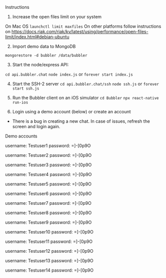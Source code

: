 Instructions

1. Increase the open files limit on your system 

On Mac OS `launchctl limit maxfiles`
On other platforms follow instructions on https://docs.riak.com/riak/kv/latest/using/performance/open-files-limit/index.html#debian-ubuntu

2. Import demo data to MongoDB

`mongorestore -d bubbler /data/bubbler`

3. Start the node/express API:

`cd api.bubbler.chat`
`node index.js` or `forever start index.js`

4. Start the SSH-2 server
`cd api.bubbler.chat/ssh`
`node ssh.js` or `forever start ssh.js`

5. Run the Bubbler client on an iOS simulator
`cd Bubbler`
`npx react-native run-ios`

6. Login using a demo account (below) or create an account

* There is a bug in creating a new chat. In case of issues, refresh the screen and login again.


Demo accounts

username: Testuser1
password: =]-[0p9O

username: Testuser2
password: =]-[0p9O

username: Testuser3
password: =]-[0p9O

username: Testuser4
password: =]-[0p9O

username: Testuser5
password: =]-[0p9O

username: Testuser6
password: =]-[0p9O

username: Testuser7
password: =]-[0p9O

username: Testuser8
password: =]-[0p9O

username: Testuser9
password: =]-[0p9O

username: Testuser10
password: =]-[0p9O

username: Testuser11
password: =]-[0p9O

username: Testuser12
password: =]-[0p9O

username: Testuser13
password: =]-[0p9O

username: Testuser14
password: =]-[0p9O
